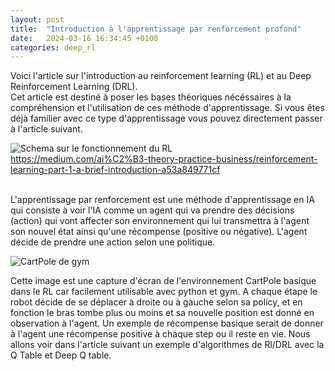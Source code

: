 ```yaml
---
layout: post
title:  "Introduction à l'apprentissage par renforcement profond"
date:   2024-03-16 16:34:45 +0100
categories: deep_rl
---
```

<link rel="stylesheet" href="https://picorba.github.io/Rapport-veille-technologique/assets/css/theme_dark.css">
<div class="texte">
Voici l'article sur l'introduction au reinforcement learning (RL) et au Deep Reinforcement Learning (DRL).<br>
Cet article est destiné à poser les bases théoriques nécéssaires à la compréhension et l'utilisation de ces méthode d'apprentissage. Si vous êtes déjà familier avec ce type d'apprentissage vous pouvez directement passer à l'article suivant.<br>

<img src="https://picorba.github.io/Rapport-veille-technologique/assets/images/schema_rl.jpg" alt="Schema sur le fonctionnement du RL"><br>
https://medium.com/ai%C2%B3-theory-practice-business/reinforcement-learning-part-1-a-brief-introduction-a53a849771cf

<br>
L'apprentissage par renforcement est une méthode d'apprentissage en IA qui consiste à voir l'IA comme un agent qui va prendre des décisions (action) qui vont affecter son environnement qui lui transmettra à l'agent son nouvel état ainsi qu'une récompense (positive ou négative). L'agent décide de prendre une action selon une politique.

<img src="https://picorba.github.io/Rapport-veille-technologique/assets/images/cartole.png" alt="CartPole de gym"><br>

Cette image est une capture d'écran de l'environnement CartPole basique dans le RL car facilement utilisable avec python et gym. A chaque étape le robot décide de se déplacer à droite ou à gauche selon sa policy, et en fonction le bras tombe plus ou moins et sa nouvelle position est donné en observation à l'agent. Un exemple de récompense basique serait de donner à l'agent une récompense positive à chaque step ou il reste en vie. Nous allons voir dans l'article suivant un exemple d'algorithmes de Rl/DRL avec la Q Table et Deep Q table.

</div>